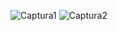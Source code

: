 ![Captura1](https://github.com/VazquezRamses/Simulacion-RamsesVazquez/assets/75146427/640bc6f6-e2e7-4ec3-b618-13e054476794)
![Captura2](https://github.com/VazquezRamses/Simulacion-RamsesVazquez/assets/75146427/52fa379a-c749-476d-9432-ca3e41f96fa9)
